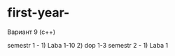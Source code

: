 # first-year-
Вариант 9 (с++)

semestr 1 - 1) Laba 1-10
            2) dop 1-3
semestr 2 - 1) Laba 1 